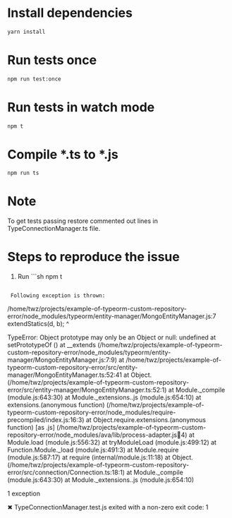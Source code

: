 # Install dependencies
```sh
yarn install
```

# Run tests once
```sh
npm run test:once
```

# Run tests in watch mode
```sh
npm t
```

# Compile *.ts to *.js
```sh
npm run ts
```

# Note
To get tests passing restore commented out lines in TypeConnectionManager.ts file.

# Steps to reproduce the issue
1. Run ```sh 
npm t 
```

 Following exception is thrown:

```
/home/twz/projects/example-of-typeorm-custom-repository-error/node_modules/typeorm/entity-manager/MongoEntityManager.js:7
        extendStatics(d, b);
        ^

TypeError: Object prototype may only be an Object or null: undefined
    at setPrototypeOf (<anonymous>)
    at __extends (/home/twz/projects/example-of-typeorm-custom-repository-error/node_modules/typeorm/entity-manager/MongoEntityManager.js:7:9)
    at /home/twz/projects/example-of-typeorm-custom-repository-error/src/entity-manager/MongoEntityManager.ts:52:41
    at Object.<anonymous> (/home/twz/projects/example-of-typeorm-custom-repository-error/src/entity-manager/MongoEntityManager.ts:52:1)
    at Module._compile (module.js:643:30)
    at Module._extensions..js (module.js:654:10)
    at extensions.(anonymous function) (/home/twz/projects/example-of-typeorm-custom-repository-error/node_modules/require-precompiled/index.js:16:3)
    at Object.require.extensions.(anonymous function) [as .js] (/home/twz/projects/example-of-typeorm-custom-repository-error/node_modules/ava/lib/process-adapter.js:100:4)
    at Module.load (module.js:556:32)
    at tryModuleLoad (module.js:499:12)
    at Function.Module._load (module.js:491:3)
    at Module.require (module.js:587:17)
    at require (internal/module.js:11:18)
    at Object.<anonymous> (/home/twz/projects/example-of-typeorm-custom-repository-error/src/connection/Connection.ts:18:1)
    at Module._compile (module.js:643:30)
    at Module._extensions..js (module.js:654:10)

  1 exception

  ✖ TypeConnectionManager.test.js exited with a non-zero exit code: 1
  ```

